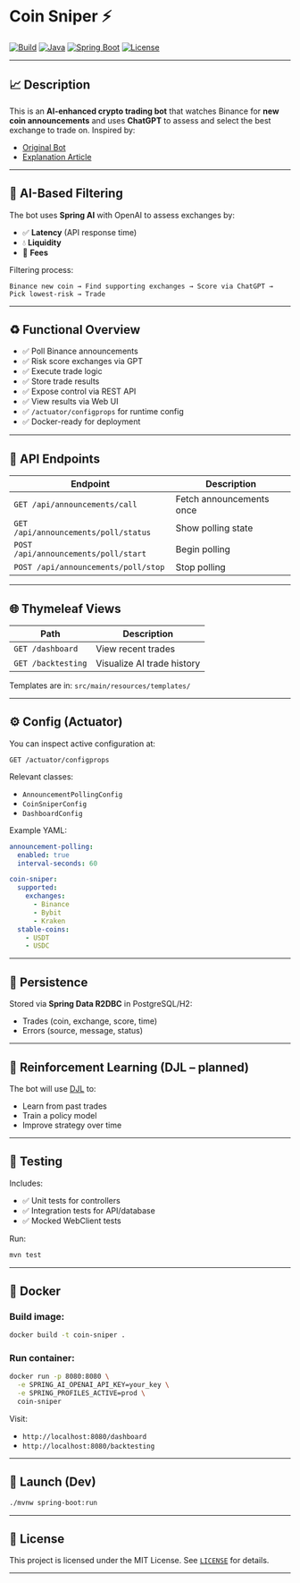 # Coin Sniper ⚡

[![Build](https://img.shields.io/badge/build-passing-brightgreen)](https://github.com/RichieLoco/BinanceNewCoinSniper/actions)
[![Java](https://img.shields.io/badge/java-21-blue)](https://adoptium.net)
[![Spring Boot](https://img.shields.io/badge/spring--boot-3.4.3-brightgreen)](https://spring.io/projects/spring-boot)
[![License](https://img.shields.io/github/license/RichieLoco/BinanceNewCoinSniper)](LICENSE)

---

## 📈 Description

This is an **AI-enhanced crypto trading bot** that watches Binance for **new coin announcements** and uses **ChatGPT** to assess and select the best exchange to trade on. Inspired by:

* [Original Bot](https://github.com/CyberPunkMetalHead/new-listings-trading-bot)
* [Explanation Article](https://medium.com/coinmonks/i-made-an-open-source-trading-bot-that-trades-new-coin-listings-within-seconds-a529402b2cdd)

---

## 🧠 AI-Based Filtering

The bot uses **Spring AI** with OpenAI to assess exchanges by:

* ✅ **Latency** (API response time)
* 💧 **Liquidity**
* 💸 **Fees**

Filtering process:

```
Binance new coin → Find supporting exchanges → Score via ChatGPT → Pick lowest-risk → Trade
```

---

## ♻️ Functional Overview

* ✅ Poll Binance announcements
* ✅ Risk score exchanges via GPT
* ✅ Execute trade logic
* ✅ Store trade results
* ✅ Expose control via REST API
* ✅ View results via Web UI
* ✅ `/actuator/configprops` for runtime config
* ✅ Docker-ready for deployment

---

## 💠 API Endpoints

| Endpoint                             | Description              |
| ------------------------------------ | ------------------------ |
| `GET /api/announcements/call`        | Fetch announcements once |
| `GET /api/announcements/poll/status` | Show polling state       |
| `POST /api/announcements/poll/start` | Begin polling            |
| `POST /api/announcements/poll/stop`  | Stop polling             |

---

## 🌐 Thymeleaf Views

| Path               | Description                |
| ------------------ | -------------------------- |
| `GET /dashboard`   | View recent trades         |
| `GET /backtesting` | Visualize AI trade history |

Templates are in: `src/main/resources/templates/`

---

## ⚙️ Config (Actuator)

You can inspect active configuration at:

```
GET /actuator/configprops
```

Relevant classes:

* `AnnouncementPollingConfig`
* `CoinSniperConfig`
* `DashboardConfig`

Example YAML:

```yaml
announcement-polling:
  enabled: true
  interval-seconds: 60

coin-sniper:
  supported:
    exchanges:
      - Binance
      - Bybit
      - Kraken
  stable-coins:
    - USDT
    - USDC
```

---

## 💾 Persistence

Stored via **Spring Data R2DBC** in PostgreSQL/H2:

* Trades (coin, exchange, score, time)
* Errors (source, message, status)

---

## 🤖 Reinforcement Learning (DJL – planned)

The bot will use [DJL](https://djl.ai/) to:

* Learn from past trades
* Train a policy model
* Improve strategy over time

---

## 🥮 Testing

Includes:

* ✅ Unit tests for controllers
* ✅ Integration tests for API/database
* ✅ Mocked WebClient tests

Run:

```bash
mvn test
```

---

## 🐳 Docker

### Build image:

```bash
docker build -t coin-sniper .
```

### Run container:

```bash
docker run -p 8080:8080 \
  -e SPRING_AI_OPENAI_API_KEY=your_key \
  -e SPRING_PROFILES_ACTIVE=prod \
  coin-sniper
```

Visit:

* `http://localhost:8080/dashboard`
* `http://localhost:8080/backtesting`

---

## 🚀 Launch (Dev)

```bash
./mvnw spring-boot:run
```

---

## 📜 License

This project is licensed under the MIT License. See [`LICENSE`](LICENSE) for details.

---
